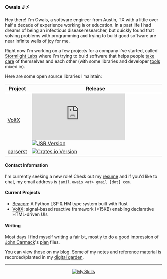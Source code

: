 ### Owais J :zap:

Hey there! I'm Owais, a software engineer from Austin, TX with a little over half a
decade of experience working in or education. In a past life I had dreams of being an
infectious disease researcher, but quickly found that solving problems with programming
and trying to build good software are near infinite wells of joy for me.

Right now I'm working on a few projects for a company I've started, called
[Stormlight Labs](https://stormlightlabs.org) where I'm trying to build software that
helps people [take care](https://volkara.stormlightlabs.org) of themselves and each other
(with some libraries and developer [tools](https://github.com/stormlightlabs/volt)
mixed in).

Here are some open source libraries I maintain:

| Project                                                | Release                                                                                                                                                                                                                                                                                  |
| ------------------------------------------------------ | ---------------------------------------------------------------------------------------------------------------------------------------------------------------------------------------------------------------------------------------------------------------------------------------- |
| [VoltX](https://github.com/stormlightlabs/volt)        | [![NPM Version](https://img.shields.io/npm/v/voltx.js?style=flat&logo=npm&color=red)](https://www.npmjs.com/package/voltx.js) [![JSR Version](https://img.shields.io/jsr/v/%40voltx/core?style=flat&logo=jsr&logoColor=white&labelColor=black&color=yellow)](https://jsr.io/@voltx/core) |
| [parserst](https://github.com/stormlightlabs/parserst) | [![Crates.io Version](https://img.shields.io/crates/v/parserst)](https://crates.io/crates/parserst)                                                                                                                                                                                      |

#### Contact Information

I'm currently seeking a new role! Check out my [resume](/data/resume.txt) and if you'd
like to chat, my email address is `jamil.owais <at> gmail [dot] com`.

#### Current Projects

- [Beacon](https://github.com/stormlightlabs/beacon): A Python LSP & HM type system built with Rust
- [VoltX](https://github.com/stormlightlabs/volt): signal-based reactive framework (<15KB)
    enabling declarative HTML-driven UIs

#### Writing

Most days I find myself writing a fair bit, mostly to do a good impression of
[John Carmack](https://garbagecollected.org/2017/10/24/the-carmack-plan/)'s
[plan](https://github.com/ESWAT/john-carmack-plan-archive/) files.

You can view those on my [blog](https://desertthunder.dev). Some of my notes and reference
material is recorded/planted in my [digital garden](https://desertthunder.github.io/garden).

---

<center>

[![My Skills](https://skillicons.dev/icons?i=neovim,arch,python,svelte,rust,go)](https://skillicons.dev)

</center>
